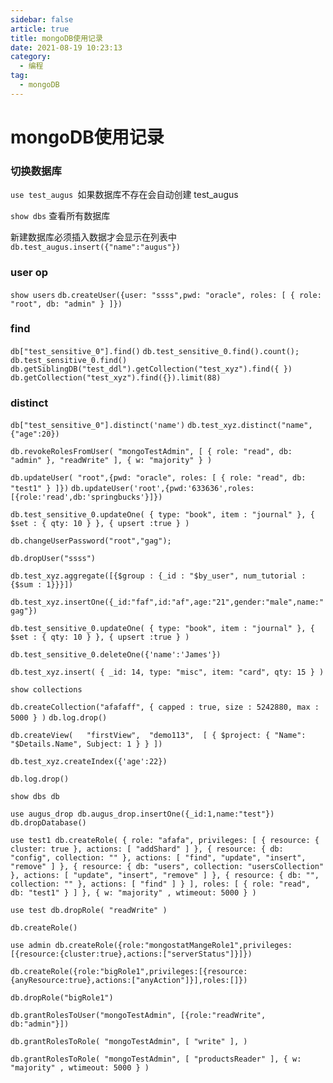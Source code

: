 ```yaml
---
sidebar: false
article: true
title: mongoDB使用记录
date: 2021-08-19 10:23:13
category: 
  - 编程
tag: 
  - mongoDB
---
```


# mongoDB使用记录

### 切换数据库

`use test_augus `如果数据库不存在会自动创建 test_augus

`show dbs` 查看所有数据库

新建数据库必须插入数据才会显示在列表中 `db.test_augus.insert({"name":"augus"})`

### user op

`show users`
`db.createUser({user: "ssss",pwd: "oracle", roles: [ { role: "root", db: "admin" } ]})`

### find

`db["test_sensitive_0"].find()`
`db.test_sensitive_0.find().count();`
`db.test_sensitive_0.find()`
`db.getSiblingDB("test_ddl").getCollection("test_xyz").find({ })`
`db.getCollection("test_xyz").find({}).limit(88)`

### distinct

`db["test_sensitive_0"].distinct('name')`
`db.test_xyz.distinct("name",{"age":20})`

`db.revokeRolesFromUser( "mongoTestAdmin", [ { role: "read", db: "admin" }, "readWrite" ], { w: "majority" } )`

`db.updateUser( "root",{pwd: "oracle", roles: [ { role: "read", db: "test1" } ]})`
`db.updateUser('root',{pwd:'633636',roles:[{role:'read',db:'springbucks'}]})`

`db.test_sensitive_0.updateOne( { type: "book", item : "journal" }, { $set : { qty: 10 } }, { upsert :true } )`

`db.changeUserPassword("root","gag");`

`db.dropUser("ssss")`

`db.test_xyz.aggregate([{$group : {_id : "$by_user", num_tutorial : {$sum : 1}}}])`

`db.test_xyz.insertOne({_id:"faf",id:"af",age:"21",gender:"male",name:"gag"})`

`db.test_sensitive_0.updateOne( { type: "book", item : "journal" }, { $set : { qty: 10 } }, { upsert :true } )`

`db.test_sensitive_0.deleteOne({'name':'James'})`

`db.test_xyz.insert( { _id: 14, type: "misc", item: "card", qty: 15 } )`

`show collections`

`db.createCollection("afafaff", { capped : true, size : 5242880, max : 5000 } )`
`db.log.drop()`

`db.createView(   "firstView",  "demo113",  [ { $project: { "Name": "$Details.Name", Subject: 1 } } ])`

`db.test_xyz.createIndex({'age':22})`

`db.log.drop()`

`show dbs db`

`use augus_drop db.augus_drop.insertOne({_id:1,name:"test"})`
`db.dropDatabase()`

`use test1 db.createRole(
{ role: "afafa", privileges: [
{ resource: { cluster: true }, actions: [ "addShard" ] }, { resource: { db: "config", collection: "" }, actions: [ "find", "update", "insert", "remove" ] }, { resource: { db: "users", collection: "usersCollection" }, actions: [ "update", "insert", "remove" ] }, { resource: { db: "", collection: "" }, actions: [ "find" ] }
], roles: [
{ role: "read", db: "test1" }
]
}, { w: "majority" , wtimeout: 5000 }
)`

`use test db.dropRole( "readWrite" )`

`db.createRole()`

`use admin db.createRole({role:"mongostatMangeRole1",privileges:[{resource:{cluster:true},actions:["serverStatus"]}]})`

`db.createRole({role:"bigRole1",privileges:[{resource:{anyResource:true},actions:["anyAction"]}],roles:[]})`

`db.dropRole("bigRole1")`

`db.grantRolesToUser("mongoTestAdmin", [{role:"readWrite", db:"admin"}])`

`db.grantRolesToRole(
"mongoTestAdmin",
[ "write" ],
)`

`db.grantRolesToRole(
"mongoTestAdmin",
[ "productsReader" ], { w: "majority" , wtimeout: 5000 }
)`





